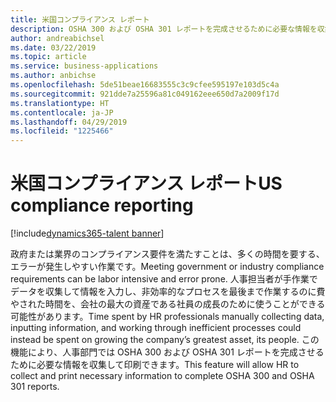 ```yaml
---
title: 米国コンプライアンス レポート
description: OSHA 300 および OSHA 301 レポートを完成させるために必要な情報を収集して印刷できます。
author: andreabichsel
ms.date: 03/22/2019
ms.topic: article
ms.service: business-applications
ms.author: anbichse
ms.openlocfilehash: 5de51beae16683555c3c9cfee595197e103d5c4a
ms.sourcegitcommit: 921dde7a25596a81c049162eee650d7a2009f17d
ms.translationtype: HT
ms.contentlocale: ja-JP
ms.lasthandoff: 04/29/2019
ms.locfileid: "1225466"
---
```

# <a name="us-compliance-reporting"></a><span data-ttu-id="60a47-103">米国コンプライアンス レポート</span><span class="sxs-lookup"><span data-stu-id="60a47-103">US compliance reporting</span></span>

[!include[dynamics365-talent banner](../../includes/dynamics365-talent.md)]


<span data-ttu-id="60a47-104">政府または業界のコンプライアンス要件を満たすことは、多くの時間を要する、エラーが発生しやすい作業です。</span><span class="sxs-lookup"><span data-stu-id="60a47-104">Meeting government or industry compliance requirements can be labor intensive and error prone.</span></span> <span data-ttu-id="60a47-105">人事担当者が手作業でデータを収集して情報を入力し、非効率的なプロセスを最後まで作業するのに費やされた時間を、会社の最大の資産である社員の成長のために使うことができる可能性があります。</span><span class="sxs-lookup"><span data-stu-id="60a47-105">Time spent by HR professionals manually collecting data, inputting information, and working through inefficient processes could instead be spent on growing the company’s greatest asset, its people.</span></span> <span data-ttu-id="60a47-106">この機能により、人事部門では OSHA 300 および OSHA 301 レポートを完成させるために必要な情報を収集して印刷できます。</span><span class="sxs-lookup"><span data-stu-id="60a47-106">This feature will allow HR to collect and print necessary information to complete OSHA 300 and OSHA 301 reports.</span></span>
